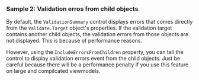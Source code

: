 ### Sample 2: Validation erros from child objects

By default, the `ValidationSummary` control displays errors that comes directly from the `Validate.Target` object's properties. 
If the validation target contains another child objects, the validation errors from those objects are not displayed.
This is because of performance reasons.

However, using the `IncludeErrorsFromChildren` property, you can tell the control to display validation errors event from the 
child objects. Just be careful because there will be a performance penalty if you use this feature on large and compilcated viewmodels.